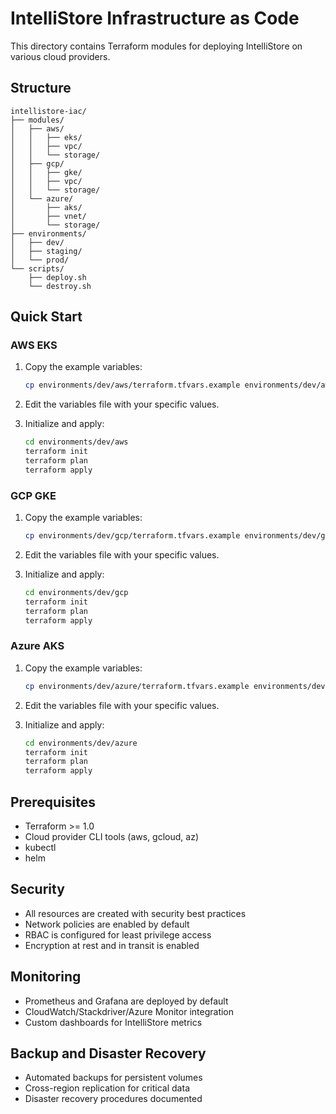 # IntelliStore Infrastructure as Code

This directory contains Terraform modules for deploying IntelliStore on various cloud providers.

## Structure

```
intellistore-iac/
├── modules/
│   ├── aws/
│   │   ├── eks/
│   │   ├── vpc/
│   │   └── storage/
│   ├── gcp/
│   │   ├── gke/
│   │   ├── vpc/
│   │   └── storage/
│   └── azure/
│       ├── aks/
│       ├── vnet/
│       └── storage/
├── environments/
│   ├── dev/
│   ├── staging/
│   └── prod/
└── scripts/
    ├── deploy.sh
    └── destroy.sh
```

## Quick Start

### AWS EKS

1. Copy the example variables:
   ```bash
   cp environments/dev/aws/terraform.tfvars.example environments/dev/aws/terraform.tfvars
   ```

2. Edit the variables file with your specific values.

3. Initialize and apply:
   ```bash
   cd environments/dev/aws
   terraform init
   terraform plan
   terraform apply
   ```

### GCP GKE

1. Copy the example variables:
   ```bash
   cp environments/dev/gcp/terraform.tfvars.example environments/dev/gcp/terraform.tfvars
   ```

2. Edit the variables file with your specific values.

3. Initialize and apply:
   ```bash
   cd environments/dev/gcp
   terraform init
   terraform plan
   terraform apply
   ```

### Azure AKS

1. Copy the example variables:
   ```bash
   cp environments/dev/azure/terraform.tfvars.example environments/dev/azure/terraform.tfvars
   ```

2. Edit the variables file with your specific values.

3. Initialize and apply:
   ```bash
   cd environments/dev/azure
   terraform init
   terraform plan
   terraform apply
   ```

## Prerequisites

- Terraform >= 1.0
- Cloud provider CLI tools (aws, gcloud, az)
- kubectl
- helm

## Security

- All resources are created with security best practices
- Network policies are enabled by default
- RBAC is configured for least privilege access
- Encryption at rest and in transit is enabled

## Monitoring

- Prometheus and Grafana are deployed by default
- CloudWatch/Stackdriver/Azure Monitor integration
- Custom dashboards for IntelliStore metrics

## Backup and Disaster Recovery

- Automated backups for persistent volumes
- Cross-region replication for critical data
- Disaster recovery procedures documented